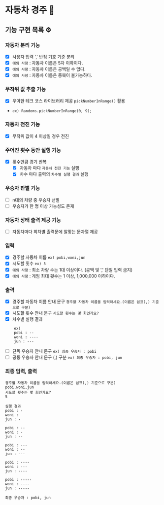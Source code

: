 # 자동차 경주 🚗

## 기능 구현 목록 ⚙️

### 자동차 분리 기능
- [x] 사용자 입력 ',' 반점 기호 기준 분리
- [x] `예외 사항` : 자동차 이름은 5자 이하이다.
- [x] `예외 사항` : 자동차 이름은 공백일 수 없다.
- [x] `예외 사항` : 자동차 이름은 중복이 불가능하다.

### 무작위 값 추출 기능
- [x] 우아한 테크 코스 라이브러리 제공 `pickNumberInRange()` 활용
- `ex) Randoms.pickNumberInRange(0, 9);`

### 자동차 전진 기능
- [x] 무작위 값이 4 이상일 경우 전진

### 주어진 횟수 동안 실행 기능
- [x] 횟수만큼 경기 반복
    - [x] 자동차 마다 `자동차 전진 기능` 실행
    - [x] 차수 마다 출력의 `차수별 실행 결과` 실행

### 우승자 판별 기능
- [ ] n대의 차량 중 우승자 선별
- [ ] 우승자가 한 명 이상 가능성도 존재

### 자동차 상태 출력 제공 기능
- [ ] 자동차마다 회차별 출력문에 알맞는 문자열 제공 

### 입력
- [x] 경주할 자동차 이름 `ex) pobi,woni,jun`
- [x] 시도할 횟수 `ex) 5`
- [x] `예외 사항` : 최소 차량 수는 1대 이상이다. (공백 및 ',' 단일 입력 금지)
- [x] `예외 사항` : 게임 최대 횟수는 1 이상, 1,000,000 이하이다.

### 출력
- [x] 경주할 자동차 이름 안내 문구 `경주할 자동차 이름을 입력하세요.(이름은 쉼표(,) 기준으로 구분)`
- [x] 시도할 횟수 안내 문구 `시도할 횟수는 몇 회인가요?`
- [x] 차수별 실행 결과
```
    ex)
    pobi : --
    woni : ----
    jun : ---
```
- [ ] 단독 우승자 안내 문구 `ex) 최종 우승자 : pobi`
- [ ] 공동 우승자 안내 문구 (,) 구분 `ex) 최종 우승자 : pobi, jun`

### 최종 입력, 출력
```
경주할 자동차 이름을 입력하세요.(이름은 쉼표(,) 기준으로 구분)
pobi,woni,jun
시도할 횟수는 몇 회인가요?
5

실행 결과
pobi : -
woni : 
jun : -

pobi : --
woni : -
jun : --

pobi : ---
woni : --
jun : ---

pobi : ----
woni : ---
jun : ----

pobi : -----
woni : ----
jun : -----

최종 우승자 : pobi, jun
```
